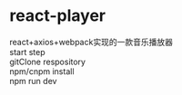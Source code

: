 # react-player
react+axios+webpack实现的一款音乐播放器<br/>
start step <br/>
gitClone respository <br/>
npm/cnpm install <br/>
npm run dev
